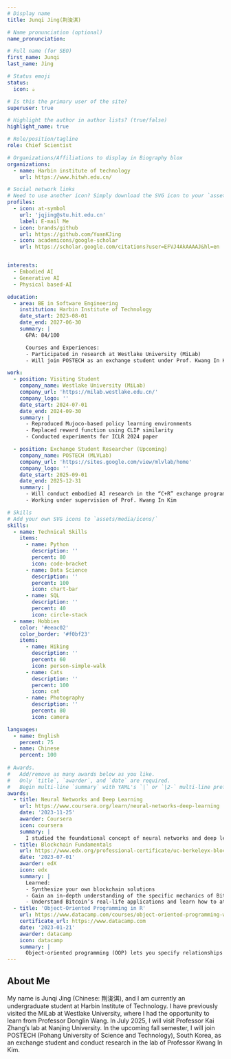 ```yaml
---
# Display name
title: Junqi Jing(荆浚淇)

# Name pronunciation (optional)
name_pronunciation: 

# Full name (for SEO)
first_name: Junqi
last_name: Jing

# Status emoji
status:
  icon: ☕️

# Is this the primary user of the site?
superuser: true

# Highlight the author in author lists? (true/false)
highlight_name: true

# Role/position/tagline
role: Chief Scientist

# Organizations/Affiliations to display in Biography blox
organizations:
  - name: Harbin institute of technology
    url: https://www.hitwh.edu.cn/

# Social network links
# Need to use another icon? Simply download the SVG icon to your `assets/media/icons/` folder.
profiles:
  - icon: at-symbol
    url: 'jqjing@stu.hit.edu.cn'
    label: E-mail Me
  - icon: brands/github
    url: https://github.com/YuanKJing
  - icon: academicons/google-scholar
    url: https://scholar.google.com/citations?user=EFVJ4AkAAAAJ&hl=en


interests:
  - Embodied AI
  - Generative AI
  - Physical based-AI

education:
  - area: BE in Software Engineering
    institution: Harbin Institute of Technology
    date_start: 2023-08-01
    date_end: 2027-06-30
    summary: |
      GPA: 84/100

      Courses and Experiences:
      - Participated in research at Westlake University (MiLab)
      - Will join POSTECH as an exchange student under Prof. Kwang In Kim

work:
  - position: Visiting Student
    company_name: Westlake University (MiLab)
    company_url: 'https://milab.westlake.edu.cn/'
    company_logo: ''
    date_start: 2024-07-01
    date_end: 2024-09-30
    summary: |
      - Reproduced Mujoco-based policy learning environments
      - Replaced reward function using CLIP similarity
      - Conducted experiments for ICLR 2024 paper

  - position: Exchange Student Researcher (Upcoming)
    company_name: POSTECH (MLVLab)
    company_url: 'https://sites.google.com/view/mlvlab/home'
    company_logo: ''
    date_start: 2025-09-01
    date_end: 2025-12-31
    summary: |
      - Will conduct embodied AI research in the “C+R” exchange program
      - Working under supervision of Prof. Kwang In Kim

# Skills
# Add your own SVG icons to `assets/media/icons/`
skills:
  - name: Technical Skills
    items:
      - name: Python
        description: ''
        percent: 80
        icon: code-bracket
      - name: Data Science
        description: ''
        percent: 100
        icon: chart-bar
      - name: SQL
        description: ''
        percent: 40
        icon: circle-stack
  - name: Hobbies
    color: '#eeac02'
    color_border: '#f0bf23'
    items:
      - name: Hiking
        description: ''
        percent: 60
        icon: person-simple-walk
      - name: Cats
        description: ''
        percent: 100
        icon: cat
      - name: Photography
        description: ''
        percent: 80
        icon: camera

languages:
  - name: English
    percent: 75
  - name: Chinese
    percent: 100
  
# Awards.
#   Add/remove as many awards below as you like.
#   Only `title`, `awarder`, and `date` are required.
#   Begin multi-line `summary` with YAML's `|` or `|2-` multi-line prefix and indent 2 spaces below.
awards:
  - title: Neural Networks and Deep Learning
    url: https://www.coursera.org/learn/neural-networks-deep-learning
    date: '2023-11-25'
    awarder: Coursera
    icon: coursera
    summary: |
      I studied the foundational concept of neural networks and deep learning. By the end, I was familiar with the significant technological trends driving the rise of deep learning; build, train, and apply fully connected deep neural networks; implement efficient (vectorized) neural networks; identify key parameters in a neural network’s architecture; and apply deep learning to your own applications.
  - title: Blockchain Fundamentals
    url: https://www.edx.org/professional-certificate/uc-berkeleyx-blockchain-fundamentals
    date: '2023-07-01'
    awarder: edX
    icon: edx
    summary: |
      Learned:
      - Synthesize your own blockchain solutions
      - Gain an in-depth understanding of the specific mechanics of Bitcoin
      - Understand Bitcoin’s real-life applications and learn how to attack and destroy Bitcoin, Ethereum, smart contracts and Dapps, and alternatives to Bitcoin’s Proof-of-Work consensus algorithm
  - title: 'Object-Oriented Programming in R'
    url: https://www.datacamp.com/courses/object-oriented-programming-with-s3-and-r6-in-r
    certificate_url: https://www.datacamp.com
    date: '2023-01-21'
    awarder: datacamp
    icon: datacamp
    summary: |
      Object-oriented programming (OOP) lets you specify relationships between functions and the objects that they can act on, helping you manage complexity in your code. This is an intermediate level course, providing an introduction to OOP, using the S3 and R6 systems. S3 is a great day-to-day R programming tool that simplifies some of the functions that you write. R6 is especially useful for industry-specific analyses, working with web APIs, and building GUIs.
---
```


## About Me

My name is Junqi Jing (Chinese: 荆浚淇), and I am currently an undergraduate student at Harbin Institute of Technology. I have previously visited the MiLab at Westlake University, where I had the opportunity to learn from Professor Donglin Wang. In July 2025, I will visit Professor Kai Zhang’s lab at Nanjing University. In the upcoming fall semester, I will join POSTECH (Pohang University of Science and Technology), South Korea, as an exchange student and conduct research in the lab of Professor Kwang In Kim. 
